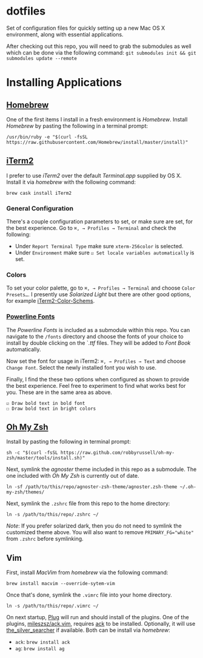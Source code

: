 dotfiles
========

Set of configuration files for quickly setting up a new Mac OS X environment,
along with essential applications.

After checking out this repo, you will need to grab the submodules as well which can be done 
via the following command: `git submodules init && git submodules update --remote`

# Installing Applications

## [Homebrew](http://brew.sh)

One of the first items I install in a fresh environment is _Homebrew_. Install
_Homebrew_ by pasting the following in a terminal prompt:

 `/usr/bin/ruby -e "$(curl -fsSL https://raw.githubusercontent.com/Homebrew/install/master/install)"`

## [iTerm2](http://www.iterm2.com/#/section/home)

I prefer to use _iTerm2_ over the default _Terminal.app_ supplied by OS X.
Install it via _homebrew_ with the following command:

 `brew cask install iTerm2`

### General Configuration

There's a couple configuration parameters to set, or make sure are set, for the
best experience. Go to `⌘, → Profiles → Terminal` and check the following:

* Under `Report Terminal Type` make sure `xterm-256color` is selected.
* Under `Environment` make sure `☑︎ Set locale variables automatically` is set.

### Colors

To set your color palette, go to `⌘, → Profiles → Terminal` and choose
`Color Presets…`. I presently use _Solarized Light_ but there are other good
options, for example [iTerm2-Color-Schems](https://github.com/mbadolato/iTerm2-Color-Schemes).

### [Powerline Fonts](https://github.com/powerline/fonts)

The _Powerline Fonts_ is included as a submodule within this repo. You can
navigate to the `/fonts` directory and choose the fonts of your choice to
install by double clicking on the `*.ttf* files. They will be added to
_Font Book_ automatically.

Now set the font for usage in iTerm2: `⌘, → Profiles → Text` and choose
`Change Font`. Select the newly installed font you wish to use.

Finally, I find the these two options when configured as shown to provide the
best experience. Feel free to experiment to find what works best for you. These
are in the same area as above.

    ☑︎ Draw bold text in bold font
    ☐ Draw bold text in bright colors

## [Oh My Zsh](https://github.com/robbyrussell/oh-my-zsh)

Install by pasting the following in terminal prompt:

  `sh -c "$(curl -fsSL https://raw.github.com/robbyrussell/oh-my-zsh/master/tools/install.sh)"`

Next, symlink the _agnoster_ theme included in this repo as a submodule.
The one included with _Oh My Zsh_ is currently out of date.

  `ln -sf /path/to/this/repo/agnoster-zsh-theme/agnoster.zsh-theme ~/.oh-my-zsh/themes/`

Next, symlink the `.zshrc` file from this repo to the home directory:

   `ln -s /path/to/this/repo/.zshrc ~/`

*Note*: If you prefer solarized dark, then you do not need to symlink the
customized theme above. You will also want to remove `PRIMARY_FG="white"`
from `.zshrc` before symlinking.

## Vim

First, install _MacVim_ from _homebrew_ via the following command:

  `brew install macvim --override-sytem-vim`

Once that's done, symlink the `.vimrc` file into your home directory.

  `ln -s /path/to/this/repo/.vimrc ~/`


On next startup, [Plug](https://github.com/junegunn/vim-plug) will run
and should install of the plugins. One of the plugins,
[mileszsz/ack.vim](https://github.com/mileszs/ack.vim), requires
[ack](https://beyondgrep.com) to be installed. Optionally, it will use
[the_silver_searcher](https://github.com/ggreer/the_silver_searcher)
if available. Both can be install via _homebrew_:

  * `ack`: `brew install ack`
  * `ag`: `brew install ag`
